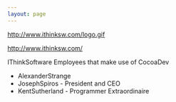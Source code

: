 ```yaml
---
layout: page
---
```




http://www.ithinksw.com/logo.gif

http://www.ithinksw.com/

IThinkSoftware Employees that make use of CocoaDev


* AlexanderStrange
* JosephSpiros - President and CEO
* KentSutherland - Programmer Extraordinaire

